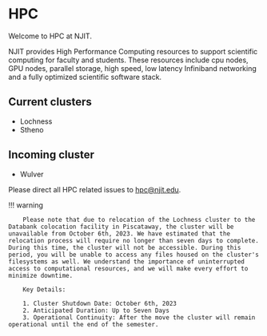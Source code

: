 # HPC

Welcome to HPC at NJIT.

NJIT provides High Performance Computing resources to support scientific computing for faculty and students. These resources include cpu nodes, GPU nodes, parallel storage, high speed, low latency Infiniband networking and a fully optimized scientific software stack.

## Current clusters

* Lochness
* Stheno
 

## Incoming cluster

* Wulver

Please direct all HPC related issues to [hpc@njit.edu](mailto:hpc@njit.edu).


!!! warning
        
        Please note that due to relocation of the Lochness cluster to the Databank colocation facility in Piscataway, the cluster will be unavailable from October 6th, 2023. We have estimated that the relocation process will require no longer than seven days to complete. During this time, the cluster will not be accessible. During this period, you will be unable to access any files housed on the cluster's filesystems as well. We understand the importance of uninterrupted access to computational resources, and we will make every effort to minimize downtime.

        Key Details:

        1. Cluster Shutdown Date: October 6th, 2023
        2. Anticipated Duration: Up to Seven Days
        3. Operational Continuity: After the move the cluster will remain operational until the end of the semester.


